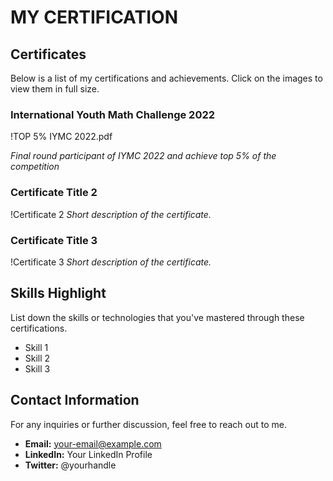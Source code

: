 # MY CERTIFICATION

## Certificates

Below is a list of my certifications and achievements. Click on the images to view them in full size.

### International Youth Math Challenge 2022

!TOP 5% IYMC 2022.pdf

*Final round participant of IYMC 2022 and achieve top 5% of the competition*

### Certificate Title 2

!Certificate 2
*Short description of the certificate.*

### Certificate Title 3

!Certificate 3
*Short description of the certificate.*

## Skills Highlight

List down the skills or technologies that you've mastered through these certifications.

- Skill 1
- Skill 2
- Skill 3

## Contact Information

For any inquiries or further discussion, feel free to reach out to me.

- **Email:** your-email@example.com
- **LinkedIn:** Your LinkedIn Profile
- **Twitter:** @yourhandle

